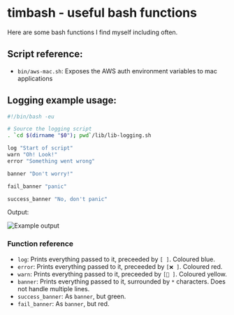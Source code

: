 # timbash - useful bash functions

Here are some bash functions I find myself including often.

## Script reference:

* `bin/aws-mac.sh`: Exposes the AWS auth environment variables to mac applications

## Logging example usage:

```bash
#!/bin/bash -eu

# Source the logging script
. `cd $(dirname "$0"); pwd`/lib/lib-logging.sh

log "Start of script"
warn "Oh! Look!"
error "Something went wrong"

banner "Don't worry!"

fail_banner "panic"

success_banner "No, don't panic"
```
Output:

![Example output](http://i.imgur.com/n2PD5HX.jpg)

### Function reference

* `log`: Prints everything passed to it, preceeded by `[ ]`. Coloured blue.
* `error`: Prints everything passed to it, preceeded by `[❌ ]`. Coloured red.
* `warn`: Prints everything passed to it, preceeded by `[🔔 ]`. Coloured yellow.
* `banner`: Prints everything passed to it, surrounded by `*` characters. Does not handle multiple lines.
* `success_banner`: As `banner`, but green.
* `fail_banner`: As `banner`, but red.
